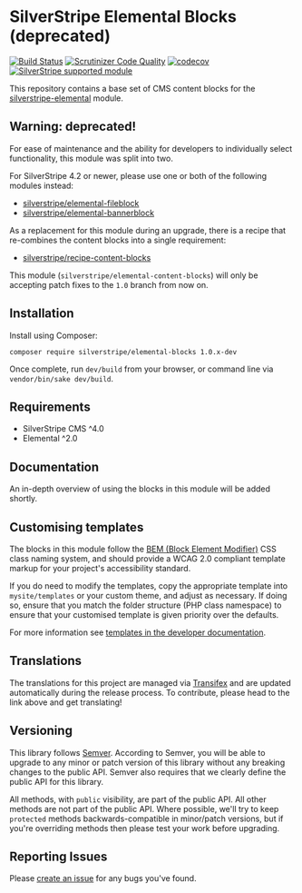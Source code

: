 # SilverStripe Elemental Blocks (deprecated)

[![Build Status](http://img.shields.io/travis/silverstripe/silverstripe-elemental-blocks.svg?style=flat)](https://travis-ci.org/silverstripe/silverstripe-elemental-blocks)
[![Scrutinizer Code Quality](https://scrutinizer-ci.com/g/silverstripe/silverstripe-elemental-blocks/badges/quality-score.png?b=master)](https://scrutinizer-ci.com/g/silverstripe/silverstripe-elemental-blocks/?branch=master)
[![codecov](https://codecov.io/gh/silverstripe/silverstripe-elemental-blocks/branch/master/graph/badge.svg)](https://codecov.io/gh/silverstripe/silverstripe-elemental-blocks)
[![SilverStripe supported module](https://img.shields.io/badge/silverstripe-supported-0071C4.svg)](https://www.silverstripe.org/software/addons/silverstripe-commercially-supported-module-list/)

This repository contains a base set of CMS content blocks for the [silverstripe-elemental](https://github.com/dnadesign/silverstripe-elemental) module.

## Warning: deprecated!

For ease of maintenance and the ability for developers to individually select functionality, this module was split into two.

For SilverStripe 4.2 or newer, please use one or both of the following modules instead:

* [silverstripe/elemental-fileblock](https://github.com/silverstripe/silverstripe-elemental-fileblock)
* [silverstripe/elemental-bannerblock](https://github.com/silverstripe/silverstripe-elemental-bannerblock)

As a replacement for this module during an upgrade, there is a recipe that re-combines the content blocks into a single requirement:

* [silverstripe/recipe-content-blocks](https://github.com/silverstripe/recipe-content-blocks)

This module (`silverstripe/elemental-content-blocks`) will only be accepting patch fixes to the `1.0` branch from now on.

## Installation

Install using Composer:

```
composer require silverstripe/elemental-blocks 1.0.x-dev
```

Once complete, run `dev/build` from your browser, or command line via `vendor/bin/sake dev/build`.

## Requirements

* SilverStripe CMS ^4.0
* Elemental ^2.0

## Documentation

An in-depth overview of using the blocks in this module will be added shortly.

## Customising templates

The blocks in this module follow the [BEM (Block Element Modifier)](http://getbem.com/) CSS class naming system, and
should provide a WCAG 2.0 compliant template markup for your project's accessibility standard.

If you do need to modify the templates, copy the appropriate template into `mysite/templates` or your custom theme, and
adjust as necessary. If doing so, ensure that you match the folder structure (PHP class namespace) to ensure that your
customised template is given priority over the defaults.

For more information see [templates in the developer documentation](https://docs.silverstripe.org/en/4/developer_guides/templates/).

## Translations

The translations for this project are managed via [Transifex](https://www.transifex.com/silverstripe/silverstripe-elemental-blocks)
and are updated automatically during the release process. To contribute, please head to the link above and get
translating!

## Versioning

This library follows [Semver](http://semver.org). According to Semver, you will be able to upgrade to any minor or patch version of this library without any breaking changes to the public API. Semver also requires that we clearly define the public API for this library.

All methods, with `public` visibility, are part of the public API. All other methods are not part of the public API. Where possible, we'll try to keep `protected` methods backwards-compatible in minor/patch versions, but if you're overriding methods then please test your work before upgrading.

## Reporting Issues

Please [create an issue](http://github.com/silverstripe/silverstripe-elemental-blocks/issues/new) for any bugs you've found.
